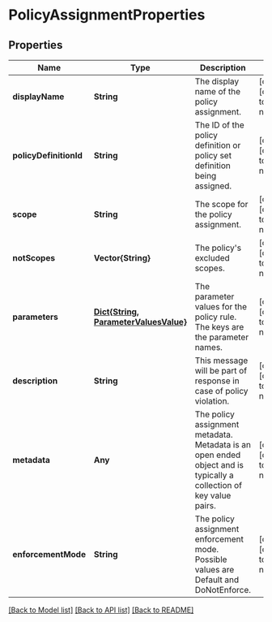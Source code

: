 # PolicyAssignmentProperties


## Properties
Name | Type | Description | Notes
------------ | ------------- | ------------- | -------------
**displayName** | **String** | The display name of the policy assignment. | [optional] [default to nothing]
**policyDefinitionId** | **String** | The ID of the policy definition or policy set definition being assigned. | [optional] [default to nothing]
**scope** | **String** | The scope for the policy assignment. | [optional] [default to nothing]
**notScopes** | **Vector{String}** | The policy&#39;s excluded scopes. | [optional] [default to nothing]
**parameters** | [**Dict{String, ParameterValuesValue}**](ParameterValuesValue.md) | The parameter values for the policy rule. The keys are the parameter names. | [optional] [default to nothing]
**description** | **String** | This message will be part of response in case of policy violation. | [optional] [default to nothing]
**metadata** | **Any** | The policy assignment metadata. Metadata is an open ended object and is typically a collection of key value pairs. | [optional] [default to nothing]
**enforcementMode** | **String** | The policy assignment enforcement mode. Possible values are Default and DoNotEnforce. | [optional] [default to nothing]


[[Back to Model list]](../README.md#models) [[Back to API list]](../README.md#api-endpoints) [[Back to README]](../README.md)



